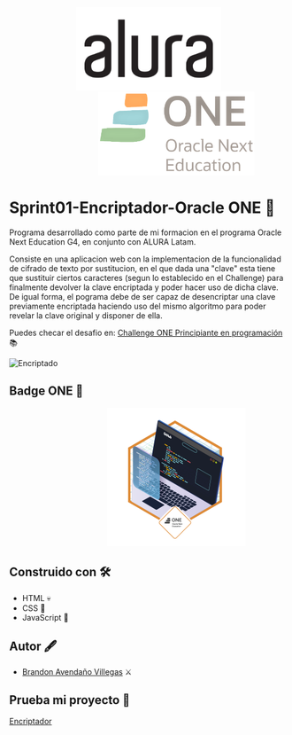 <p align="center">
<a href="https://www.aluracursos.com/"> <img src="static/img/alura__logo.png" alt="alura" style=" height: 150px" ></a>
<a href="https://www.oracle.com/mx/education/oracle-next-education/"><img src="static/img/OracleONE.png" alt="logo" style=" height: 150px; margin-left: 100px;"></a>
</p>



# Sprint01-Encriptador-Oracle ONE 🔐

Programa desarrollado como parte de mi formacion en el programa Oracle Next Education G4, en conjunto con ALURA Latam. 

Consiste en una aplicacion web con la implementacion de la funcionalidad de cifrado de texto por sustitucion, en el que dada una "clave" esta tiene que sustituir ciertos caracteres (segun lo establecido en el Challenge) para finalmente devolver la clave encriptada y poder hacer uso de dicha clave. De igual forma, el pograma debe de ser capaz de desencriptar una clave previamente encriptada haciendo uso del mismo algoritmo para poder revelar la clave original y disponer de ella.

Puedes checar el desafio en: [Challenge ONE Principiante en programación](https://www.aluracursos.com/challenges/challenge-one-logica/sprint01-construye-un-encriptador-texto-con-javascript) :books:

![Encriptado](https://user-images.githubusercontent.com/42923366/232342576-d5866269-5ecd-4ee2-842e-2637a0f9fe6f.gif)

## Badge ONE :1st_place_medal:
<p align="center">
<a href="https://d335luupugsy2.cloudfront.net/cms%2Ffiles%2F10224%2F1671210503Prancheta_3.png?utm_campaign=alura_latam_-_challenge_email_projeto_1_esp&utm_medium=email&utm_source=RD+Station"><img src="static/img/PrincipianteProgramacion.png" alt="badge" style=" height: 250px; margin-left: 100px;"></a>
</p>

## Construido con :hammer_and_wrench:

* HTML 💀
* CSS 🎩
* JavaScript 	👾

## Autor :fountain_pen:

* [Brandon Avendaño Villegas](https://github.com/LanIkari) :crossed_swords:


## Prueba mi proyecto 🔗

[Encriptador](https://lanikari.github.io/Sprint01-Encriptador/)

